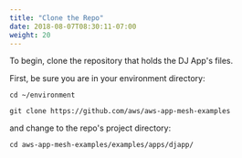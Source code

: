 ```yaml
---
title: "Clone the Repo"
date: 2018-08-07T08:30:11-07:00
weight: 20
---
```


To begin, clone the repository that holds the DJ App's files.

First, be sure you are in your environment directory:

```
cd ~/environment
```

```
git clone https://github.com/aws/aws-app-mesh-examples
```
and change to the repo's project directory:

```
cd aws-app-mesh-examples/examples/apps/djapp/
```
